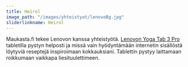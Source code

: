 ```yaml
---
title: Heirol
image_path: "/images/yhteistyot/lenovoBg.jpg"
sliderlinkname: Heirol
---
```


Maukasta.fi tekee Lenovon kanssa yhteistyötä. <a href="http://shop.lenovo.com/fi/fi/tablets/lenovo/yoga/yoga-tablet-3-pro-10/" target="_blank">Lenovon Yoga Tab 3 Pro</a> tabletilla pystyn helposti ja missä vain hyödyntämään internetin sisällöstä löytyviä reseptejä inspiroimaan kokkauksiani. Tablettin pystyy laittamaan roikkumaan vaikkapa liesituulettimeen.	